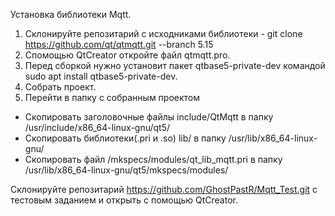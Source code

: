 Установка библиотеки Mqtt.
1. Склонируйте репозитарий с исходниками библиотеки - git clone https://github.com/qt/qtmqtt.git --branch 5.15
2. Спомощью QtCreator откройте файл qtmqtt.pro.
3. Перед сборкой нужно установит пакет qtbase5-private-dev командой sudo apt install qtbase5-private-dev.
4. Собрать проект.
5. Перейти в папку с собранным проектом
- Скопировать заголовочные файлы include/QtMqtt в папку /usr/include/x86_64-linux-gnu/qt5/
- Скопировать библиотеки(.pri и .so) lib/ в папку /usr/lib/x86_64-linux-gnu/
- Скопировать файл /mkspecs/modules/qt_lib_mqtt.pri в папку /usr/lib/x86_64-linux-gnu/qt5/mkspecs/modules/

Склонируйте репозитарий https://github.com/GhostPastR/Mqtt_Test.git с тестовым заданием и открыть с помощью QtCreator.